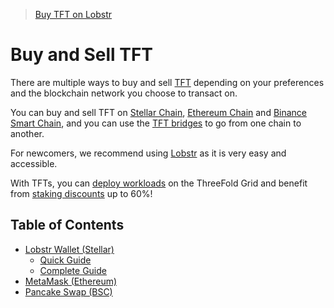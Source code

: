 > [Buy TFT on Lobstr](./tft_lobstr/tft_lobstr_short_guide.md)

<h1> Buy and Sell TFT </h1>

There are multiple ways to buy and sell [TFT](../threefold_token.md) depending on your preferences and the blockchain network you choose to transact on. 

You can buy and sell TFT on [Stellar Chain](./tft_lobstr/tft_lobstr.md), [Ethereum Chain](./tft_metamask/tft_metamask.md) and [Binance Smart Chain](./pancakeswap.md), and you can use the [TFT bridges](../tft_bridges/tft_bridges.md) to go from one chain to another.

For newcomers, we recommend using [Lobstr](./tft_lobstr/tft_lobstr.md) as it is very easy and accessible.

With TFTs, you can [deploy workloads](../../getstarted/tfgrid3_getstarted.md) on the ThreeFold Grid and benefit from [staking discounts](../../wiki/cloudunits/pricing/staking_discount_levels.md) up to 60%!

<h2>Table of Contents</h2>

- [Lobstr Wallet (Stellar)](./tft_lobstr/tft_lobstr.md)
  - [Quick Guide](./tft_lobstr/tft_lobstr_short_guide.md)
  - [Complete Guide](./tft_lobstr/tft_lobstr_complete_guide.md)
- [MetaMask (Ethereum)](./tft_metamask/tft_metamask.md)
- [Pancake Swap (BSC)](./pancakeswap.md)
